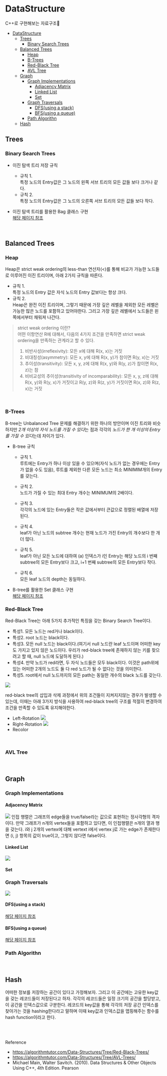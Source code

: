 # DataStructure
C++로 구현해보는 자료구조🤠

- [DataStructure](#datastructure)
  - [Trees](#trees)
    - [Binary Search Trees](#binary-search-trees)
  - [Balanced Trees](#balanced-trees)
    - [Heap](#heap)
    - [B-Trees](#b-trees)
    - [Red-Black Tree](#red-black-tree)
    - [AVL Tree](#avl-tree)
  - [Graph](#graph)
    - [Graph Implementations](#graph-implementations)
      - [Adjacency Matrix](#adjacency-matrix)
      - [Linked List](#linked-list)
      - [Set](#set)
    - [Graph Traversals](#graph-traversals)
      - [DFS(using a stack)](#dfsusing-a-stack)
      - [BFS(using a queue)](#bfsusing-a-queue)
    - [Path Algorithn](#path-algorithn)
  - [Hash](#hash)

## Trees
### Binary Search Trees
- 이진 탐색 트리 저장 규칙
  - 규칙 1.<br>
    특정 노드의 Entry값은 그 노드의 왼쪽 서브 트리의 모든 값들 보다 크거나 같다.
  - 규칙 2.<br>
    특정 노드의 Entry값은 그 노드의 오른쪽 서브 트리의 모든 값들 보다 작다.

- 이진 탐색 트리를 활용한 Bag 클래스 구현<br>
  [해당 페이지 참조](https://github.com/junhaeng90/DataStructure/tree/main/Bag/bag6.h)
<br>

## Balanced Trees
### Heap
Heap은 strict weak ordering의 less-than 연산자(<)를 통해 비교가 가능한 노드들로 이루어진 이진 트리이며, 아래 2가지 규칙을 따른다.
- 규칙 1.<br>
  특정 노드의 Entry 값은 자식 노드의 Entry 값보다는 항상 크다.
- 규칙 2.<br>
  Heap은 완전 이진 트리이며, 그렇기 때문에 가장 깊은 레벨을 제외한 모든 레벨은 가능한 많은 노드를 포함하고 있어야한다.
  그리고 가장 깊은 레벨에서 노드들은 왼쪽에서부터 채워져 나간다.

> strict weak ordering 이란? <br>
> 어떤 이항연산 R에 대해서, 다음의 4가지 조건을 만족하면 strict weak ordering을 만족하는 관계라고 할 수 있다. <br>
> 1. 비반사성(irreflexivity): 모든 x에 대해 R(x, x)는 거짓
> 2. 비대칭성(asymmetry): 모든 x, y에 대해 R(x, y)가 참이면 R(y, x)는 거짓
> 3. 추이성(transitivity): 모든 x, y, z에 대해 R(x, y)와 R(y, z)가 참이면 R(x, z)는 참
> 4. 비비교성의 추이성(transitivity of incomparability): 모든 x, y, z에 대해 R(x, y)와 R(y, x)가 거짓이고 R(y, z)와 R(z, y)가 거짓이면 R(x, z)와 R(z, x)는 거짓
<br>

### B-Trees
B-tree는 Unbalanced Tree 문제를 해결하기 위한 하나의 방안이며 이진 트리와 비슷하지만 *2개 이상의 자식 노드를 가질 수 있다*는 점과 각각의 *노드가 한 개 이상의 Entry를 가질 수 있다*는데 차이가 있다.

- B-tree 규칙
  - 규칙 1.<br>
    루트에는 Entry가 하나 이상 있을 수 있으며(자식 노드가 없는 경우에는 Entry가 없을 수도 있음), 루트를 제외한 다른 모든 노드는 최소 MINIMIM개의 Entry를 갖는다.

  - 규칙 2.<br>
    노드가 가질 수 있는 최대 Entry 개수는 MINIMUM의 2배이다.

  - 규칙 3.<br>
    각각의 노드에 있는 Entry들은 작은 값에서부터 큰값으로 정렬된 배열에 저장된다.

  - 규칙 4.<br>
    leaf가 아닌 노드의 subtree 개수는 현재 노드가 가진 Entry의 개수보다 한 개 더 많다.

  - 규칙 5.<br>
    leaf가 아닌 모든 노드에 대하여 (a) 인덱스가 i인 Entry는 해당 노드의 i 번째 subtree의 모든 Entry보다 크고, i+1 번째 subtree의 모든 Entry보다 작다.

  - 규칙 6.<br>
    모든 leaf 노드의 depth는 동일하다.

- B-tree를 활용한 Set 클래스 구현<br>
  [해당 페이지 참조](https://github.com/junhaeng90/DataStructure/tree/main/BalancedTrees/set.h)

### Red-Black Tree
Red-Black Tree는 아래 5가지 추가적인 특징을 갖는 Binary Search Tree이다.
 - 특성1. 모든 노드는 red거나 black이다.
 - 특성2. root 노드는 black이다.
 - 특성3. 모든 null 노드는 black이다.(여기서 null 노드란 leaf 노드이며 어떠한 key도 가지고 있지 않은 노드이다. 우리가 red-black tree에 존재하지 않는 키를 찾으려고 할 때, null 노드에 도달하게 된다.)
 - 특성4. 만약 노드가 red라면, 두 자식 노드들은 모두 black이다. 이것은 path위에있는 어떠한 2개의 노드도 둘 다 red 노드가 될 수 없다는 것을 의미한다.
 - 특성5. root에서 null 노드까지의 모든 path는 동일한 개수의 black 노드를 갖는다.

![](resources/images/red-black-tree-example.png)

red-black tree의 삽입과 삭제 과정에서 위의 조건들이 지켜지지않는 경우가 발생할 수 있는데, 이때는 아래 3가지 방식을 사용하여 red-black tree의 구조를 적절히 변경하여 조건을 만족할 수 있도록 유지해야한다.
  - Left-Rotation
    ![](resources/images/red-black-tree-left-rotation.png)
  - Right-Rotation
    ![](resources/images/red-black-tree-right-rotation.png)
  - Recolor


<br>

### AVL Tree


<br>

## Graph

### Graph Implementations
#### Adjacency Matrix
![](resources/images/graph_adjacency_matrix.PNG)
인접 행렬은 그래프의 edge들을 true/false라는 값으로 표현하는 정사각형의 격자이다. 만약 그래프가 n개의 vertex들을 포함하고 있다면, 이 인접행렬은 n개의 열과 행을 갖는다. i와 j 2개의 vertex에 대해 vertext i에서 vertex j로 가는 edge가 존재한다면 (i, j) 항목의 값이 true이고, 그렇지 않다면 false이다.<br>

#### Linked List
![](resources/images/graph_linked_list.PNG)

#### Set

### Graph Traversals
![](resources/images/graph_traversal.PNG)
#### DFS(using a stack)
[해당 페이지 참조](https://github.com/junhaeng90/DataStructure/tree/main/Graph/graphtraversal.h)

#### BFS(using a queue)
[해당 페이지 참조](https://github.com/junhaeng90/DataStructure/tree/main/Graph/graphtraversal.h)

### Path Algorithn

<br>

## Hash
어떠한 정보를 저장하는 공간이 있다고 가정해보자. 그리고 이 공간에는 고유한 key값을 갖는 레코드들이 저장된다고 하자. 각각의 레코드들은 일정 크기의 공간을 할당받고, 이 공간을 인덱스값으로 구분한다. 레코드의 key값을 통해 각각의 저장 공간 인덱스를 찾아가는 것을 hashing한다라고 말하며 이때 key값과 인덱스값을 맵핑해주는 함수를 hash function이라고 한다.



<br>
<br>

Reference
- https://algorithmtutor.com/Data-Structures/Tree/Red-Black-Trees/
- https://algorithmtutor.com/Data-Structures/Tree/AVL-Trees/
- Michael Main, Walter Savitch. (2010). Data Structures & Other Objects Using C++, 4th Edition. Pearson